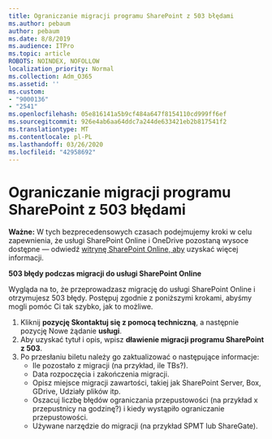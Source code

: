 ```yaml
---
title: Ograniczanie migracji programu SharePoint z 503 błędami
ms.author: pebaum
author: pebaum
ms.date: 8/8/2019
ms.audience: ITPro
ms.topic: article
ROBOTS: NOINDEX, NOFOLLOW
localization_priority: Normal
ms.collection: Adm_O365
ms.assetid: ''
ms.custom:
- "9000136"
- "2541"
ms.openlocfilehash: 05e816141a5b9cf484a647f8154110cd999ff6ef
ms.sourcegitcommit: 926e4ab6aa64ddc7a244de633421eb2b817541f2
ms.translationtype: MT
ms.contentlocale: pl-PL
ms.lasthandoff: 03/26/2020
ms.locfileid: "42958692"
---
```

# <a name="sharepoint-migration-throttling-with-503-errors"></a>Ograniczanie migracji programu SharePoint z 503 błędami

**Ważne:** W tych bezprecedensowych czasach podejmujemy kroki w celu zapewnienia, że usługi SharePoint Online i OneDrive pozostaną wysoce dostępne — odwiedź [witrynę SharePoint Online, aby](https://aka.ms/ODSPAdjustments) uzyskać więcej informacji.

**503 błędy podczas migracji do usługi SharePoint Online**

Wygląda na to, że przeprowadzasz migrację do usługi SharePoint Online i otrzymujesz 503 błędy. Postępuj zgodnie z poniższymi krokami, abyśmy mogli pomóc Ci tak szybko, jak to możliwe. 

1. Kliknij **pozycję Skontaktuj się z pomocą techniczną**, a następnie pozycję Nowe żądanie **usługi**.
2. Aby uzyskać tytuł i opis, wpisz **dławienie migracji programu SharePoint z 503**.
3. Po przesłaniu biletu należy go zaktualizować o następujące informacje:
    - Ile pozostało z migracji (na przykład, ile TBs?).
    - Data rozpoczęcia i zakończenia migracji.
    - Opisz miejsce migracji zawartości, takiej jak SharePoint Server, Box, GDrive, Udziały plików itp.
    - Oszacuj liczbę błędów ograniczania przepustowości (na przykład x przepustnicy na godzinę?) i kiedy wystąpiło ograniczanie przepustowości.
    - Używane narzędzie do migracji (na przykład SPMT lub ShareGate).


